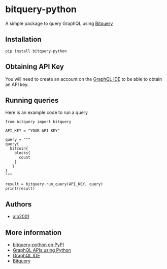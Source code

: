 # bitquery-python

A simple package to query GraphQL using [Bitquery](https://bitquery.io)

## Installation

```
pip install bitquery-python
```

## Obtaining API Key
You will need to create an account on the [GraphQL IDE](https://graphql.bitquery.io/ide) to be able to obtain an API key.


## Running queries
Here is an example code to run a query

```
from bitquery import bitquery

API_KEY = "YOUR API KEY"

query = """
query{
  bitcoin{
    blocks{
      count
    }
   }
}
"""

result = bitquery.run_query(API_KEY, query)
print(result)
```

## Authors
* [alb2001](https://github.com/alb2001)


## More information
* [bitquery-python on PyPI](https://pypi.org/project/bitquery-python)
* [GraphQL APIs using Python](https://bitquery.io/blog/graphql-with-python-javascript-and-ruby#GraphQL_APIs_using_Python)
* [GraphQL IDE](https://graphql.bitquery.io/ide)
* [Bitquery](https://bitquery.io)
